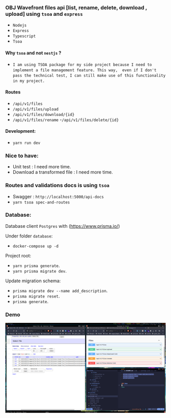 ### OBJ Wavefront files api [list, rename, delete, download , upload] using `tsoa` and `express`

- `Nodejs`
- `Express`
- `Typescript`
- `Tsoa`

#### Why `tsoa` and not `nestjs`  ?

- `I am using TSOA package for my side project because I need to implement a file management feature. This way, 
even if I don't pass the technical test, I can still make use of this functionality in my project.`

#### Routes

- `/api/v1/files`
- `/api/v1/files/upload`
- `/api/v1/files/download/{id}`
- `/api/v1/files/rename`
-`/api/v1/files/delete/{id}`


#### Development:

- `yarn run dev`

### Nice to have:

- Unit test : I need more time.
- Download a transformed file : I need more time.

### Routes and validations docs is using `tsoa`

- Swagger : `http://localhost:5000/api-docs`
- `yarn tsoa spec-and-routes`

### Database:

Database client  `Postgres` with (https://www.prisma.io/)

Under folder `database`:

- `docker-compose up -d`

Project root: 

- `yarn prisma generate`.
- `yarn prisma migrate dev`.

Update migration schema:

- `prisma migrate dev --name add_description`.
- `prisma migrate reset`.
- `prisma generate`.


### Demo

![demo](demo/3dversetest.png)
